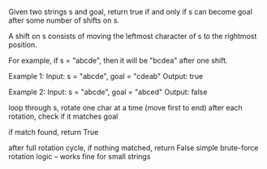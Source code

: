 Given two strings s and goal, return true if and only if s can become goal after some number of shifts on s.

A shift on s consists of moving the leftmost character of s to the rightmost position.

For example, if s = "abcde", then it will be "bcdea" after one shift.

Example 1:
Input: s = "abcde", goal = "cdeab"
Output: true

Example 2:
Input: s = "abcde", goal = "abced"
Output: false

loop through s, rotate one char at a time (move first to end)
after each rotation, check if it matches goal

if match found, return True

after full rotation cycle, if nothing matched, return False
simple brute-force rotation logic – works fine for small strings
